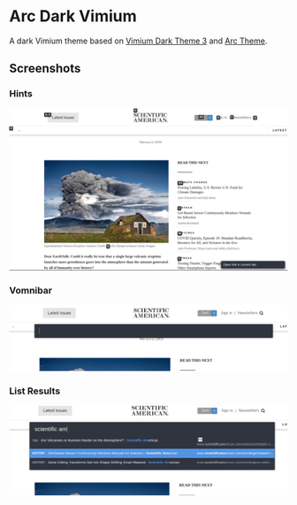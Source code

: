 # Arc Dark Vimium

A dark Vimium theme based on [Vimium Dark Theme 3](https://github.com/gajzl/vimium-dark-theme-3) and [Arc Theme](https://github.com/arc-design/arc-theme).

## Screenshots

### Hints

![Hints](./screenshots/hints-status.png)

### Vomnibar

![Vomnibar](./screenshots/vomnibar.png)

### List Results

![List Results](./screenshots/list-results.png)
